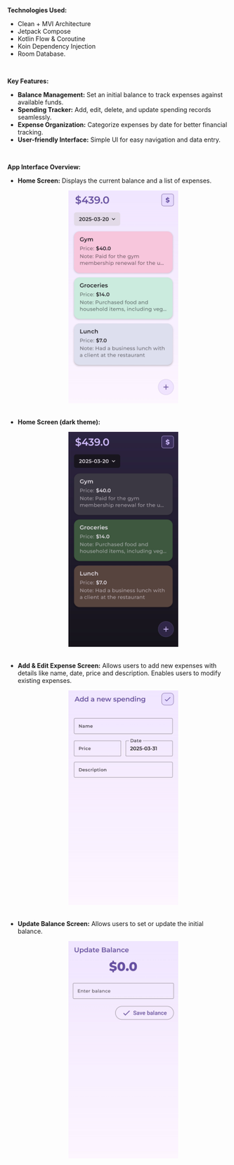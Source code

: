 **Technologies Used:** 
  - Clean + MVI Architecture
  - Jetpack Compose
  - Kotlin Flow & Coroutine
  - Koin Dependency Injection
  - Room Database.
<br>
    
****Key Features:****
  - **Balance Management:** Set an initial balance to track expenses against available funds.
  - **Spending Tracker:** Add, edit, delete, and update spending records seamlessly.
  - **Expense Organization:** Categorize expenses by date for better financial tracking.
  - **User-friendly Interface:** Simple UI for easy navigation and data entry.
<br>

****App Interface Overview:****<br>
  - **Home Screen:** Displays the current balance and a list of expenses.
        <p align="center">
           <img src="images/IMG_overview_light.jpg" alt="Home Screen" width="250">
        </p>
        <br>
  - **Home Screen (dark theme):**
        <p align="center">
           <img src="images/IMG_overview_dark.jpg" alt="Home Screen" width="250">
        </p>
        <br>
  - **Add & Edit Expense Screen:** Allows users to add new expenses with details like name, date, price and description. Enables users to modify existing expenses.
        <p align="center">
           <img src="images/IMG_add.jpg" alt="Home Screen" width="250">
        </p>
        <br>
  - **Update Balance Screen:** Allows users to set or update the initial balance.
        <p align="center">
           <img src="images/IMG_update.jpg" alt="Home Screen" width="250">
        </p>
